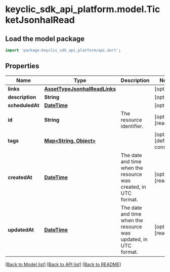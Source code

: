 # keyclic_sdk_api_platform.model.TicketJsonhalRead

## Load the model package
```dart
import 'package:keyclic_sdk_api_platform/api.dart';
```

## Properties
Name | Type | Description | Notes
------------ | ------------- | ------------- | -------------
**links** | [**AssetTypeJsonhalReadLinks**](AssetTypeJsonhalReadLinks.md) |  | [optional] 
**description** | **String** |  | [optional] 
**scheduledAt** | [**DateTime**](DateTime.md) |  | [optional] 
**id** | **String** | The resource identifier. | [optional] [readonly] 
**tags** | [**Map<String, Object>**](Object.md) |  | [optional] [default to const {}]
**createdAt** | [**DateTime**](DateTime.md) | The date and time when the resource was created, in UTC format. | [optional] [readonly] 
**updatedAt** | [**DateTime**](DateTime.md) | The date and time when the resource was updated, in UTC format. | [optional] [readonly] 

[[Back to Model list]](../README.md#documentation-for-models) [[Back to API list]](../README.md#documentation-for-api-endpoints) [[Back to README]](../README.md)


